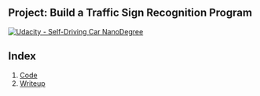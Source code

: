 ## Project: Build a Traffic Sign Recognition Program
[![Udacity - Self-Driving Car NanoDegree](https://s3.amazonaws.com/udacity-sdc/github/shield-carnd.svg)](http://www.udacity.com/drive)

Index
---
1. [Code](Traffic_Sign_Classifier.ipynb)
2. [Writeup](Writeup.ipynb)
